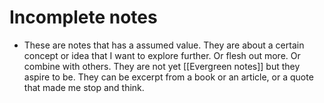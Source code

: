 # Incomplete notes
* These are notes that has a assumed value. They are about a certain concept or idea that I want to explore further. Or flesh out more. Or combine with others. They are not yet [[Evergreen notes]] but they aspire to be. They can be excerpt from a book or an article, or a quote that made me stop and think.